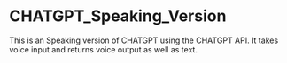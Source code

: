 # CHATGPT_Speaking_Version
This is an Speaking version of CHATGPT using the CHATGPT API. It takes voice input and returns voice output as well as text.
